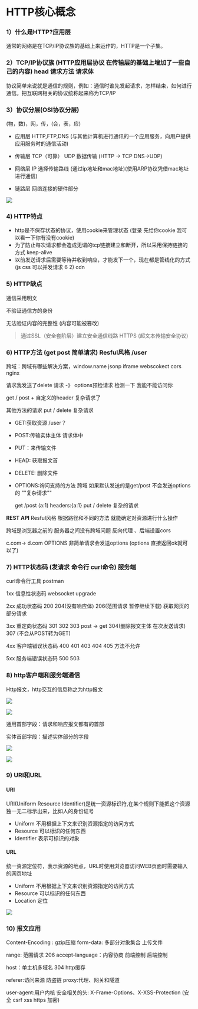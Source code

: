 # HTTP核心概念
### 1）什么是HTTP?应用层

通常的网络是在TCP/IP协议族的基础上来运作的，HTTP是一个子集。

### 2）TCP/IP协议族 (HTTP应用层协议 在传输层的基础上增加了一些自己的内容)  head  请求方法  请求体

协议简单来说就是通信的规则，例如：通信时谁先发起请求，怎样结束，如何进行通信。把互联网相关的协议统称起来称为TCP/IP

### 3）协议分层(OSI协议分层)  

(物，数)，网，传，(会，表，应)

- 应用层 HTTP,FTP,DNS (与其他计算机进行通讯的一个应用服务，向用户提供应用服务时的通信活动)

- 传输层 TCP（可靠） UDP 数据传输 (HTTP -> TCP  DNS->UDP)

- 网络层 IP 选择传输路线 (通过ip地址和mac地址)(使用ARP协议凭借mac地址进行通信)

- 链路层 网络连接的硬件部分 

![](http://img.zhufengpeixun.cn/tpchttp.png)

### 4) HTTP特点

- http是不保存状态的协议，使用cookie来管理状态 (登录 先给你cookie 我可以看一下你有没有cookie)
- 为了防止每次请求都会造成无谓的tcp链接建立和断开，所以采用保持链接的方式  keep-alive
- 以前发送请求后需要等待并收到响应，才能发下一个，现在都是管线化的方式 (js css 可以并发请求 6 2) cdn

### 5) HTTP缺点

通信采用明文

不验证通信方的身份

无法验证内容的完整性 (内容可能被篡改) 

> 通过SSL（安全套阶层）建立安全通信线路 HTTPS (超文本传输安全协议)

### 6) HTTP方法 (get post  简单请求) Resful风格  /user

跨域：跨域有哪些解决方案，window.name  jsonp iframe webscokect  cors nginx 

请求我发送了delete 请求 -》 options预检请求 检测一下 我能不能访问你

get / post + 自定义的header  复杂请求了

其他方法的请求 put / delete 复杂请求

- GET:获取资源   /user？
- POST:传输实体主体 请求体中

- PUT：来传输文件

- HEAD: 获取报文首

- DELETE: 删除文件

- OPTIONS:询问支持的方法   跨域 如果默认发送的是get/post 不会发送options的 ""复杂请求""

  get /post (a:1) headers:{a:1}   put / delete 复杂的请求 

**REST API** Resful风格 根据路径和不同的方法 就能确定对资源进行什么操作  

跨域是浏览器之前的 服务器之间没有跨域问题 反向代理 、后端设置cors

c.com-> d.com  OPTIONS 非简单请求会发送options (options 直接返回ok就可以了)

### 7) HTTP状态码 (发请求 命令行 curl命令) 服务端

curl命令行工具  postman

1xx 信息性状态码  websocket upgrade

2xx 成功状态码  200 204(没有响应体) 206(范围请求 暂停继续下载) 获取网页的部分请求

3xx 重定向状态码 301 302 303 post -> get  304(删除报文主体 在次发送请求) 307 (不会从POST转为GET)

4xx 客户端错误状态码 400 401 403 404  405 方法不允许

5xx 服务端错误状态码 500 503

### 8) http客户端和服务端通信

Http报文，http交互的信息称之为http报文

![](http://img.zhufengpeixun.cn/requestheader.png)

![](http://img.zhufengpeixun.cn/responseheader.png)

通用首部字段：请求和响应报文都有的首部

实体首部字段：描述实体部分的字段

![](http://img.zhufengpeixun.cn/request.png)

![](http://img.zhufengpeixun.cn/response.png)

### 9) URI和URL

#### URI

URI(Uniform Resource Identifier)是统一资源标识符,在某个规则下能把这个资源独一无二标示出来，比如人的身份证号

- Uniform 不用根据上下文来识别资源指定的访问方式
- Resource 可以标识的任何东西
- Identifier 表示可标识的对象

#### URL

统一资源定位符，表示资源的地点，URL时使用浏览器访问WEB页面时需要输入的网页地址

- Uniform 不用根据上下文来识别资源指定的访问方式
- Resource 可以标识的任何东西
- Location 定位

![](http://img.zhufengpeixun.cn/urlformat.png)

### 10) 报文应用 

Content-Encoding : gzip压缩                  form-data: 多部分对象集合  上传文件

range: 范围请求    206                             accept-language：内容协商   前端控制  后端控制

host：单主机多域名                                 304 http缓存

referer:访问来源      防盗链                     proxy:代理、网关和隧道

user-agent:用户内核                                安全相关的头: X-Frame-Options、X-XSS-Protection (安全 csrf xss https 加密)